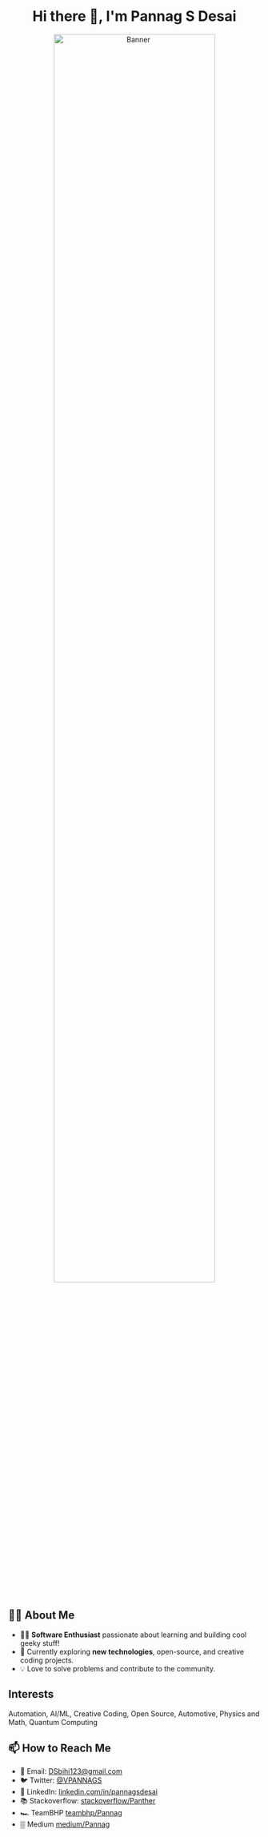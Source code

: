 <h1 align="center">Hi there 👋, I'm Pannag S Desai</h1>

<p align="center">
  <img src="https://github.com/PannagSDesai/PannagSDesai/blob/main/banner.png" alt="Banner" width="80%" />
</p>

## 👨‍💻 About Me

- 🧑‍💻 **Software Enthusiast** passionate about learning and building cool geeky stuff!
- 🌱 Currently exploring **new technologies**, open-source, and creative coding projects.
- 💡 Love to solve problems and contribute to the community.

## Interests
Automation, AI/ML, Creative Coding, Open Source, Automotive, Physics and Math, Quantum Computing

## 📫 How to Reach Me

- 💌 Email: [DSbihi123@gmail.com](mailto:DSbihi123@gmail.com)
- 🐦 Twitter: [@VPANNAGS](https://twitter.com/VPANNAGS)
- 💼 LinkedIn: [linkedin.com/in/pannagsdesai](https://linkedin.com/in/pannagsdesai) <!-- (add or remove if relevant) -->
- 📚 Stackoverflow: [stackoverflow/Panther](https://stackoverflow.com/users/9079064/panther)
- 🏎️ TeamBHP [teambhp/Pannag](https://www.team-bhp.com/forum/members/pannag.html)
- ▒ Medium [medium/Pannag](https://medium.com/@dsbihi123)


<!---
PannagSDesai/PannagSDesai is a ✨ special ✨ repository because its `README.md` (this file) appears on your GitHub profile.
You can click the Preview link to take a look at your changes.
--->
